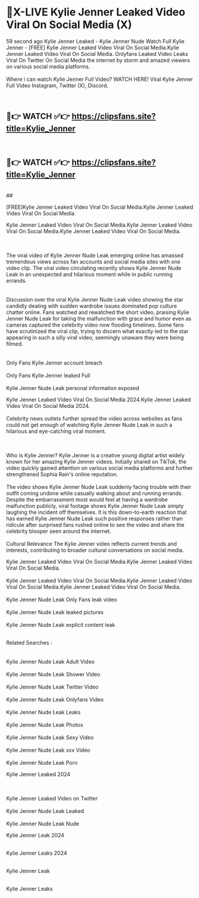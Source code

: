 # 🔴X-LIVE Kylie Jenner Leaked Video Viral On Social Media (X)<br>


59 second ago Kylie Jenner Leaked  - Kylie Jenner Nude  Watch Full Kylie Jenner - [FREE] Kylie Jenner Leaked Video Viral On Social Media.Kylie Jenner Leaked Video Viral On Social Media.   Onlyfans Leaked Video Leaks Viral On Twitter On Social Media the internet by storm and amazed viewers on various social media platforms. <br><br>
Where i can watch Kylie Jenner Full Video? WATCH HERE! Viral Kylie Jenner Full Video Instagram, Twitter (X), Discord. <br>


 <br>

##  🔴👉 WATCH ✅👉  <a href="https://clipsfans.site?title=Kylie_Jenner&ref=git">https://clipsfans.site?title=Kylie_Jenner</a> <br>
  <br>

##  🔴👉 WATCH ✅👉  <a href="https://clipsfans.site?title=Kylie_Jenner&ref=git">https://clipsfans.site?title=Kylie_Jenner</a> <br>
  <br>
  ##



[FREE]Kylie Jenner Leaked Video Viral On Social Media.Kylie Jenner Leaked Video Viral On Social Media. <br>

Kylie Jenner Leaked Video Viral On Social Media.Kylie Jenner Leaked Video Viral On Social Media.Kylie Jenner Leaked Video Viral On Social Media. <br>


  <br>

  <br>
The viral video of Kylie Jenner Nude Leak emerging online has amassed tremendous views across fan accounts and social media sites with one video clip. The viral video circulating recently shows Kylie Jenner Nude Leak in an unexpected and hilarious moment while in public running errands.<br>
<br>


<br>
Discussion over the viral Kylie Jenner Nude Leak video showing the star candidly dealing with sudden wardrobe issues dominated pop culture chatter online. Fans watched and rewatched the short video, praising Kylie Jenner Nude Leak for taking the malfunction with grace and humor even as cameras captured the celebrity video now flooding timelines. Some fans have scrutinized the viral clip, trying to discern what exactly led to the star appearing in such a silly viral video, seemingly unaware they were being filmed.<br>
<br>
<br> 
Only Fans Kylie Jenner account breach<br>
<br>
Only Fans Kylie Jenner leaked Full <br>
<br>
Kylie Jenner Nude Leak personal information exposed<br>

Kylie Jenner Leaked Video Viral On Social Media 2024.Kylie Jenner Leaked Video Viral On Social Media 2024. <br>
<br>
Celebrity news outlets further spread the video across websites as fans could not get enough of watching Kylie Jenner Nude Leak in such a hilarious and eye-catching viral moment.<br>
<br>

<br>
Who is Kylie Jenner? Kylie Jenner is a creative young digital artist widely known for her amazing Kylie Jenner videos. Initially shared on TikTok, the video quickly gained attention on various social media platforms and further strengthened Sophia Rain's online reputation.<br>
<br>
The video shows Kylie Jenner Nude Leak suddenly facing trouble with their outfit coming undone while casually walking about and running errands. Despite the embarrassment most would feel at having a wardrobe malfunction publicly, viral footage shows Kylie Jenner Nude Leak simply laughing the incident off themselves. It is this down-to-earth reaction that has earned Kylie Jenner Nude Leak such positive responses rather than ridicule after surprised fans rushed online to see the video and share the celebrity blooper seen around the internet.<br>
<br>
Cultural Relevance The Kylie Jenner video reflects current trends and interests, contributing to broader cultural conversations on social media.<br>

Kylie Jenner Leaked Video Viral On Social Media.Kylie Jenner Leaked Video Viral On Social Media.<br>
<br>
Kylie Jenner Leaked Video Viral On Social Media.Kylie Jenner Leaked Video Viral On Social Media.Kylie Jenner Leaked Video Viral On Social Media.<br>
<br>
Kylie Jenner Nude Leak Only Fans leak video<br>
<br>
Kylie Jenner Nude Leak leaked pictures<br>
<br>
Kylie Jenner Nude Leak explicit content leak<br>


<br>
Related Searches :<br>
<br>

<br>
Kylie Jenner Nude Leak Adult Video<br>
<br>
Kylie Jenner Nude Leak Shower Video<br>
<br>
Kylie Jenner Nude Leak Twitter Video<br>
<br>
Kylie Jenner Nude Leak Onlyfans Video<br>
<br>
Kylie Jenner Nude Leak Leaks<br>
<br>
Kylie Jenner Nude Leak Photos<br>

<br>
Kylie Jenner Nude Leak Sexy Video<br>
<br>
Kylie Jenner Nude Leak xxx Video<br>
<br>
Kylie Jenner Nude Leak Porn<br>

Kylie Jenner  Leaked 2024 <br> <br>
<br>

Kylie Jenner Leaked Video on Twitter <br>
<br>
Kylie Jenner Nude Leak Leaked<br>
<br>
Kylie Jenner Nude Leak Nude<br>


Kylie Jenner  Leak 2024 <br> <br>



Kylie Jenner  Leaks 2024 <br> <br>



 
Kylie Jenner  Leak<br> <br>



Kylie Jenner  Leaks<br> <br>





</p>




 



</p>










